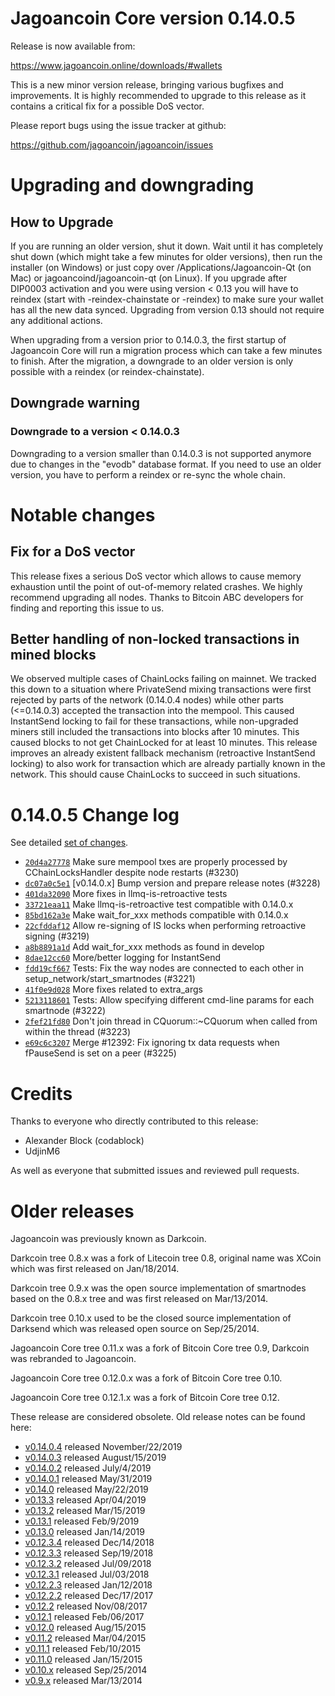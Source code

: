 Jagoancoin Core version 0.14.0.5
==========================

Release is now available from:

  <https://www.jagoancoin.online/downloads/#wallets>

This is a new minor version release, bringing various bugfixes and improvements.
It is highly recommended to upgrade to this release as it contains a critical
fix for a possible DoS vector.

Please report bugs using the issue tracker at github:

  <https://github.com/jagoancoin/jagoancoin/issues>


Upgrading and downgrading
=========================

How to Upgrade
--------------

If you are running an older version, shut it down. Wait until it has completely
shut down (which might take a few minutes for older versions), then run the
installer (on Windows) or just copy over /Applications/Jagoancoin-Qt (on Mac) or
jagoancoind/jagoancoin-qt (on Linux). If you upgrade after DIP0003 activation and you were
using version < 0.13 you will have to reindex (start with -reindex-chainstate
or -reindex) to make sure your wallet has all the new data synced. Upgrading from
version 0.13 should not require any additional actions.

When upgrading from a version prior to 0.14.0.3, the
first startup of Jagoancoin Core will run a migration process which can take a few minutes
to finish. After the migration, a downgrade to an older version is only possible with
a reindex (or reindex-chainstate).

Downgrade warning
-----------------

### Downgrade to a version < 0.14.0.3

Downgrading to a version smaller than 0.14.0.3 is not supported anymore due to changes
in the "evodb" database format. If you need to use an older version, you have to perform
a reindex or re-sync the whole chain.

Notable changes
===============

Fix for a DoS vector
--------------------

This release fixes a serious DoS vector which allows to cause memory exhaustion until the point of
out-of-memory related crashes. We highly recommend upgrading all nodes. Thanks to Bitcoin ABC
developers for finding and reporting this issue to us.

Better handling of non-locked transactions in mined blocks
----------------------------------------------------------

We observed multiple cases of ChainLocks failing on mainnet. We tracked this down to a situation where
PrivateSend mixing transactions were first rejected by parts of the network (0.14.0.4 nodes) while other parts
(<=0.14.0.3) accepted the transaction into the mempool. This caused InstantSend locking to fail for these
transactions, while non-upgraded miners still included the transactions into blocks after 10 minutes.
This caused blocks to not get ChainLocked for at least 10 minutes. This release improves an already existent
fallback mechanism (retroactive InstantSend locking) to also work for transaction which are already partially
known in the network. This should cause ChainLocks to succeed in such situations.

0.14.0.5 Change log
===================

See detailed [set of changes](https://github.com/jagoancoin/jagoancoin/compare/v0.14.0.4...jagoancoin:v0.14.0.5).

- [`20d4a27778`](https://github.com/jagoancoin/jagoancoin/commit/dc07a0c5e1) Make sure mempool txes are properly processed by CChainLocksHandler despite node restarts (#3230)
- [`dc07a0c5e1`](https://github.com/jagoancoin/jagoancoin/commit/dc07a0c5e1) [v0.14.0.x] Bump version and prepare release notes (#3228)
- [`401da32090`](https://github.com/jagoancoin/jagoancoin/commit/401da32090) More fixes in llmq-is-retroactive tests
- [`33721eaa11`](https://github.com/jagoancoin/jagoancoin/commit/33721eaa11) Make llmq-is-retroactive test compatible with 0.14.0.x
- [`85bd162a3e`](https://github.com/jagoancoin/jagoancoin/commit/85bd162a3e) Make wait_for_xxx methods compatible with 0.14.0.x
- [`22cfddaf12`](https://github.com/jagoancoin/jagoancoin/commit/22cfddaf12) Allow re-signing of IS locks when performing retroactive signing (#3219)
- [`a8b8891a1d`](https://github.com/jagoancoin/jagoancoin/commit/a8b8891a1d) Add wait_for_xxx methods as found in develop
- [`8dae12cc60`](https://github.com/jagoancoin/jagoancoin/commit/8dae12cc60) More/better logging for InstantSend
- [`fdd19cf667`](https://github.com/jagoancoin/jagoancoin/commit/fdd19cf667) Tests: Fix the way nodes are connected to each other in setup_network/start_smartnodes (#3221)
- [`41f0e9d028`](https://github.com/jagoancoin/jagoancoin/commit/41f0e9d028) More fixes related to extra_args
- [`5213118601`](https://github.com/jagoancoin/jagoancoin/commit/5213118601) Tests: Allow specifying different cmd-line params for each smartnode (#3222)
- [`2fef21fd80`](https://github.com/jagoancoin/jagoancoin/commit/2fef21fd80) Don't join thread in CQuorum::~CQuorum when called from within the thread (#3223)
- [`e69c6c3207`](https://github.com/jagoancoin/jagoancoin/commit/e69c6c3207) Merge #12392: Fix ignoring tx data requests when fPauseSend is set on a peer (#3225)

Credits
=======

Thanks to everyone who directly contributed to this release:

- Alexander Block (codablock)
- UdjinM6

As well as everyone that submitted issues and reviewed pull requests.

Older releases
==============

Jagoancoin was previously known as Darkcoin.

Darkcoin tree 0.8.x was a fork of Litecoin tree 0.8, original name was XCoin
which was first released on Jan/18/2014.

Darkcoin tree 0.9.x was the open source implementation of smartnodes based on
the 0.8.x tree and was first released on Mar/13/2014.

Darkcoin tree 0.10.x used to be the closed source implementation of Darksend
which was released open source on Sep/25/2014.

Jagoancoin Core tree 0.11.x was a fork of Bitcoin Core tree 0.9,
Darkcoin was rebranded to Jagoancoin.

Jagoancoin Core tree 0.12.0.x was a fork of Bitcoin Core tree 0.10.

Jagoancoin Core tree 0.12.1.x was a fork of Bitcoin Core tree 0.12.

These release are considered obsolete. Old release notes can be found here:

- [v0.14.0.4](https://github.com/jagoancoin/jagoancoin/blob/master/doc/release-notes/jagoancoin/release-notes-0.14.0.4.md) released November/22/2019
- [v0.14.0.3](https://github.com/jagoancoin/jagoancoin/blob/master/doc/release-notes/jagoancoin/release-notes-0.14.0.3.md) released August/15/2019
- [v0.14.0.2](https://github.com/jagoancoin/jagoancoin/blob/master/doc/release-notes/jagoancoin/release-notes-0.14.0.2.md) released July/4/2019
- [v0.14.0.1](https://github.com/jagoancoin/jagoancoin/blob/master/doc/release-notes/jagoancoin/release-notes-0.14.0.1.md) released May/31/2019
- [v0.14.0](https://github.com/jagoancoin/jagoancoin/blob/master/doc/release-notes/jagoancoin/release-notes-0.14.0.md) released May/22/2019
- [v0.13.3](https://github.com/jagoancoin/jagoancoin/blob/master/doc/release-notes/jagoancoin/release-notes-0.13.3.md) released Apr/04/2019
- [v0.13.2](https://github.com/jagoancoin/jagoancoin/blob/master/doc/release-notes/jagoancoin/release-notes-0.13.2.md) released Mar/15/2019
- [v0.13.1](https://github.com/jagoancoin/jagoancoin/blob/master/doc/release-notes/jagoancoin/release-notes-0.13.1.md) released Feb/9/2019
- [v0.13.0](https://github.com/jagoancoin/jagoancoin/blob/master/doc/release-notes/jagoancoin/release-notes-0.13.0.md) released Jan/14/2019
- [v0.12.3.4](https://github.com/jagoancoin/jagoancoin/blob/master/doc/release-notes/jagoancoin/release-notes-0.12.3.4.md) released Dec/14/2018
- [v0.12.3.3](https://github.com/jagoancoin/jagoancoin/blob/master/doc/release-notes/jagoancoin/release-notes-0.12.3.3.md) released Sep/19/2018
- [v0.12.3.2](https://github.com/jagoancoin/jagoancoin/blob/master/doc/release-notes/jagoancoin/release-notes-0.12.3.2.md) released Jul/09/2018
- [v0.12.3.1](https://github.com/jagoancoin/jagoancoin/blob/master/doc/release-notes/jagoancoin/release-notes-0.12.3.1.md) released Jul/03/2018
- [v0.12.2.3](https://github.com/jagoancoin/jagoancoin/blob/master/doc/release-notes/jagoancoin/release-notes-0.12.2.3.md) released Jan/12/2018
- [v0.12.2.2](https://github.com/jagoancoin/jagoancoin/blob/master/doc/release-notes/jagoancoin/release-notes-0.12.2.2.md) released Dec/17/2017
- [v0.12.2](https://github.com/jagoancoin/jagoancoin/blob/master/doc/release-notes/jagoancoin/release-notes-0.12.2.md) released Nov/08/2017
- [v0.12.1](https://github.com/jagoancoin/jagoancoin/blob/master/doc/release-notes/jagoancoin/release-notes-0.12.1.md) released Feb/06/2017
- [v0.12.0](https://github.com/jagoancoin/jagoancoin/blob/master/doc/release-notes/jagoancoin/release-notes-0.12.0.md) released Aug/15/2015
- [v0.11.2](https://github.com/jagoancoin/jagoancoin/blob/master/doc/release-notes/jagoancoin/release-notes-0.11.2.md) released Mar/04/2015
- [v0.11.1](https://github.com/jagoancoin/jagoancoin/blob/master/doc/release-notes/jagoancoin/release-notes-0.11.1.md) released Feb/10/2015
- [v0.11.0](https://github.com/jagoancoin/jagoancoin/blob/master/doc/release-notes/jagoancoin/release-notes-0.11.0.md) released Jan/15/2015
- [v0.10.x](https://github.com/jagoancoin/jagoancoin/blob/master/doc/release-notes/jagoancoin/release-notes-0.10.0.md) released Sep/25/2014
- [v0.9.x](https://github.com/jagoancoin/jagoancoin/blob/master/doc/release-notes/jagoancoin/release-notes-0.9.0.md) released Mar/13/2014

